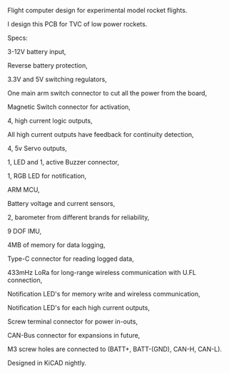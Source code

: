 Flight computer design for experimental model rocket flights.



I design this PCB for TVC of low power rockets.



Specs:


3-12V battery input,

Reverse battery protection,

3.3V and 5V switching regulators,

One main arm switch connector to cut all the power from the board,

Magnetic Switch connector for activation,

4, high current logic outputs,

All high current outputs have feedback for continuity detection,

4, 5v Servo outputs,

1,  LED and 1, active Buzzer connector,

1, RGB LED for notification,

ARM MCU,

Battery voltage and current sensors,

2, barometer from different brands for reliability,

9 DOF IMU,

4MB of memory for data logging,

Type-C connector for reading logged data,

433mHz LoRa for long-range wireless communication with U.FL connection,

Notification LED's for memory write and wireless communication,

Notification LED's for each high current outputs,

Screw terminal connector for power in-outs,

CAN-Bus connector for expansions in future,

M3 screw holes are connected to (BATT+, BATT-(GND), CAN-H, CAN-L).





Designed in KiCAD nightly.
